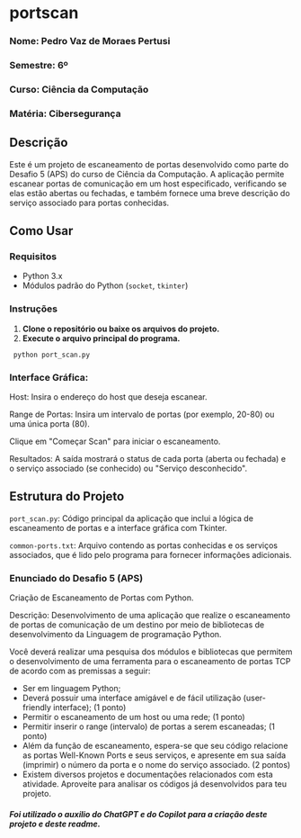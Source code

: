 # portscan

### Nome: Pedro Vaz de Moraes Pertusi 

### Semestre: 6º

### Curso: Ciência da Computação

### Matéria: Cibersegurança

## Descrição

Este é um projeto de escaneamento de portas desenvolvido como parte do Desafio 5 (APS) do curso de Ciência da Computação. A aplicação permite escanear portas de comunicação em um host especificado, verificando se elas estão abertas ou fechadas, e também fornece uma breve descrição do serviço associado para portas conhecidas.

## Como Usar

### Requisitos

- Python 3.x
- Módulos padrão do Python (`socket`, `tkinter`)

### Instruções

1. **Clone o repositório ou baixe os arquivos do projeto.**
2. **Execute o arquivo principal do programa.**

``` python port_scan.py```

### Interface Gráfica:

Host: Insira o endereço do host que deseja escanear.

Range de Portas: Insira um intervalo de portas (por exemplo, 20-80) ou uma única porta (80).

Clique em "Começar Scan" para iniciar o escaneamento.

Resultados:
A saída mostrará o status de cada porta (aberta ou fechada) e o serviço associado (se conhecido) ou "Serviço desconhecido".

## Estrutura do Projeto

`port_scan.py`: Código principal da aplicação que inclui a lógica de escaneamento de portas e a interface gráfica com Tkinter.

`common-ports.txt`: Arquivo contendo as portas conhecidas e os serviços associados, que é lido pelo programa para fornecer informações adicionais.


### Enunciado do Desafio 5 (APS)
Criação de Escaneamento de Portas com Python.

Descrição: Desenvolvimento de uma aplicação que realize o escaneamento de portas de comunicação de um destino por meio de bibliotecas de desenvolvimento da Linguagem de programação Python.

Você deverá realizar uma pesquisa dos módulos e bibliotecas que permitem o desenvolvimento de uma ferramenta para o escaneamento de portas TCP de acordo com as premissas a seguir:

- Ser em linguagem Python;
- Deverá possuir uma interface amigável e de fácil utilização (user-friendly interface); (1 ponto)
- Permitir o escaneamento de um host ou uma rede; (1 ponto)
- Permitir inserir o range (intervalo) de portas a serem escaneadas; (1 ponto)
- Além da função de escaneamento, espera-se que seu código relacione as portas Well-Known Ports e seus serviços, e apresente em sua saída (imprimir) o número da porta e o nome do serviço associado. (2 pontos)
- Existem diversos projetos e documentações relacionados com esta atividade. Aproveite para analisar os códigos já desenvolvidos para teu projeto.


##### Foi utilizado o auxilio do ChatGPT e do Copilot para a criação deste projeto e deste readme.
